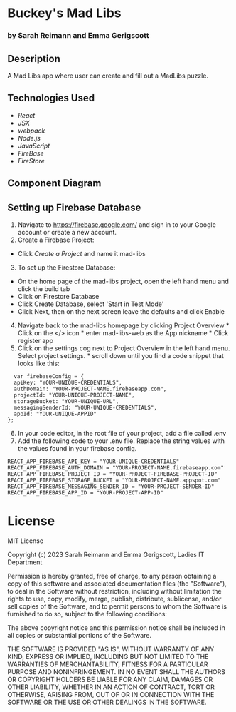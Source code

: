 # Buckey's Mad Libs 

### by Sarah Reimann and Emma Gerigscott

## Description

A Mad Libs app where user can create and fill out a MadLibs puzzle.

## Technologies Used
* _React_
* _JSX_
* _webpack_
* _Node.js_
* _JavaScript_
* _FireBase_
* _FireStore_

## Component Diagram

## Setting up Firebase Database
1. Navigate to https://firebase.google.com/ and sign in to your Google account or create a new account.
2. Create a Firebase Project:
  * Click _Create a Project_ and name it mad-libs
3. To set up the Firestore Database:
  * On the home page of the mad-libs project, open the left hand menu and click the build tab
  * Click on Firestore Database
  * Click Create Database, select 'Start in Test Mode'
  * Click Next, then on the next screen leave the defaults and click Enable

  4. Navigate back to the mad-libs homepage by clicking Project Overview
    * Click on the </> icon 
    * enter mad-libs-web as the App nickname
    * Click register app
  5. Click on the settings cog next to Project Overview in the left hand menu. Select project settings. 
    * scroll down until you find a code snippet that looks like this: 
  ```
    var firebaseConfig = {
    apiKey: "YOUR-UNIQUE-CREDENTIALS",
    authDomain: "YOUR-PROJECT-NAME.firebaseapp.com",
    projectId: "YOUR-UNIQUE-PROJECT-NAME",
    storageBucket: "YOUR-UNIQUE-URL",
    messagingSenderId: "YOUR-UNIQUE-CREDENTIALS",
    appId: "YOUR-UNIQUE-APPID"
  };
  ```
  6. In your code editor, in the root file of your project, add a file called .env
  7. Add the following code to your .env file. Replace the string values with the values found in your firebase config.
  ```
  REACT_APP_FIREBASE_API_KEY = "YOUR-UNIQUE-CREDENTIALS"
REACT_APP_FIREBASE_AUTH_DOMAIN = "YOUR-PROJECT-NAME.firebaseapp.com"
REACT_APP_FIREBASE_PROJECT_ID = "YOUR-PROJECT-FIREBASE-PROJECT-ID"
REACT_APP_FIREBASE_STORAGE_BUCKET = "YOUR-PROJECT-NAME.appspot.com"
REACT_APP_FIREBASE_MESSAGING_SENDER_ID = "YOUR-PROJECT-SENDER-ID"
REACT_APP_FIREBASE_APP_ID = "YOUR-PROJECT-APP-ID"
  ```

# License

MIT License

Copyright (c) 2023 Sarah Reimann and Emma Gerigscott, Ladies IT Department

Permission is hereby granted, free of charge, to any person obtaining a copy of this software and associated documentation files (the "Software"), to deal in the Software without restriction, including without limitation the rights to use, copy, modify, merge, publish, distribute, sublicense, and/or sell copies of the Software, and to permit persons to whom the Software is furnished to do so, subject to the following conditions:

The above copyright notice and this permission notice shall be included in all copies or substantial portions of the Software.

THE SOFTWARE IS PROVIDED "AS IS", WITHOUT WARRANTY OF ANY KIND, EXPRESS OR IMPLIED, INCLUDING BUT NOT LIMITED TO THE WARRANTIES OF MERCHANTABILITY, FITNESS FOR A PARTICULAR PURPOSE AND NONINFRINGEMENT. IN NO EVENT SHALL THE AUTHORS OR COPYRIGHT HOLDERS BE LIABLE FOR ANY CLAIM, DAMAGES OR OTHER LIABILITY, WHETHER IN AN ACTION OF CONTRACT, TORT OR OTHERWISE, ARISING FROM, OUT OF OR IN CONNECTION WITH THE SOFTWARE OR THE USE OR OTHER DEALINGS IN THE SOFTWARE.